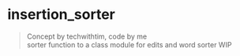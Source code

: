 # insertion_sorter
> Concept by techwithtim, code by me  
>   sorter function to a class module for edits and word sorter WIP
